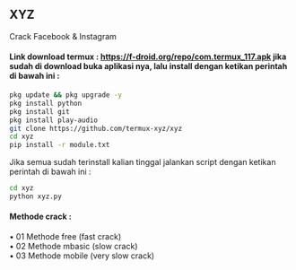 ## XYZ 
Crack Facebook &amp; Instagram
#### Link download termux : https://f-droid.org/repo/com.termux_117.apk jika sudah di download buka aplikasi nya, lalu install dengan ketikan perintah di bawah ini :
````bash
pkg update && pkg upgrade -y
pkg install python 
pkg install git
pkg install play-audio
git clone https://github.com/termux-xyz/xyz
cd xyz
pip install -r module.txt
````

Jika semua sudah terinstall kalian tinggal jalankan script dengan ketikan perintah di bawah ini :
````bash
cd xyz
python xyz.py
````

#### Methode crack :
• 01 Methode free (fast crack) <br>
• 02 Methode mbasic (slow crack)<br>
• 03 Methode mobile (very slow crack)<br>
